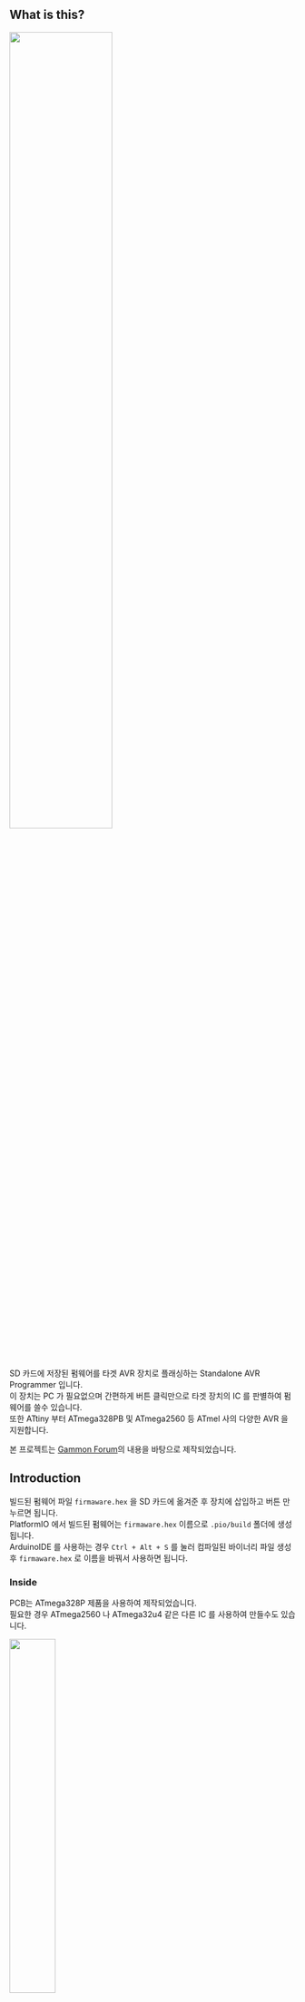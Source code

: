 ## What is this?

<img src="PCB/img/1.png" width="60%"/>

SD 카드에 저장된 펌웨어를 타겟 AVR 장치로 플래싱하는 Standalone AVR Programmer 입니다.  
이 장치는 PC 가 필요없으며 간편하게 버튼 클릭만으로 타겟 장치의 IC 를 판별하여 펌웨어를 쓸수 있습니다.  
또한 ATtiny 부터 ATmega328PB 및 ATmega2560 등 ATmel 사의 다양한 AVR 을 지원합니다.

본 프로젝트는 [Gammon Forum](http://www.gammon.com.au/forum/?id=11638)의 내용을 바탕으로 제작되었습니다.

## Introduction

빌드된 펌웨어 파일 `firmaware.hex` 을 SD 카드에 옮겨준 후 장치에 삽입하고 버튼 만 누르면 됩니다.  
PlatformIO 에서 빌드된 펌웨어는 `firmaware.hex` 이름으로 `.pio/build` 폴더에 생성됩니다.  
ArduinoIDE 를 사용하는 경우 `Ctrl + Alt + S` 를 눌러 컴파일된 바이너리 파일 생성 후 `firmaware.hex` 로 이름을 바꿔서 사용하면 됩니다.

### Inside

PCB는 ATmega328P 제품을 사용하여 제작되었습니다.  
필요한 경우 ATmega2560 나 ATmega32u4 같은 다른 IC 를 사용하여 만들수도 있습니다.

<img src="PCB/img/3.png" width="40%"/>  
  
USB C 포트는 시리얼 통신을 지원하며, 아두이노 부트로더 내장시 USB 를 통해 펌웨어를 쉽게 수정할 수 있습니다.  
부트로더가 내장되지 않은 IC 를 사용하는 경우 PCB 에 실장되는 IC를 위한 ICSP 가 없기 때문에 사전에 프로그램을 다운받는 것이 좋습니다.  
저렴하고 구하기쉬운 최소한의 부품들로 구성하였기 때문에 누구나 쉽게만들 수 있습니다.

자세한 내용은 [회로도](PCB/Schematic.pdf)를 참조하세요.

회로도와 부품 배치 데이터, 케이스 3D 모델, 거버파일은 PCB 폴더에 있습니다.

### Video

[![Video](https://img.youtube.com/vi/CiSJQsz9dUg/0.jpg)](https://youtu.be/CiSJQsz9dUg)

## CUSTOM FUSE

**이 기능은 사용시 주의가 필요합니다.**  
**CUSTOM FUSE 는 잘못 사용하면 IC 를 더 이상 사용할 수 없는 상태가 될 수 있습니다.**  
퓨즈 설정에 익숙하지 않다면 [퓨즈 계산기](https://www.engbedded.com/fusecalc/) 를 이용하는 것이 좋습니다.

`platformio.ini` 애서 CUSTOM_FUSE 활성화 방법입니다.  
`ArduinoIDE` 를 사용하는 경우 `#define` 으로 스케치 상단에 정의합니다.  
`CUSTOM_FUSE = 2`, `DEBUG_LV = 0` 가 기본 설정입니다.

```c
// File : platformio.ini
// @PlatformIO

build_flags =
; CUSTOM_FUSE 0 타겟 장치의 기본 세팅값 사용,
; CUSTOM_FUSE 1 fuse.h 파일에 저장된 퓨즈세팅 사용,
; CUSTOM_FUSE 2 SD 카드의 config.ini 파일로 부터 퓨즈 세팅 읽어옴
  -D CUSTOM_FUSE=2
; DEBUG_LV 0 디버그 모드 끔, 메모리 확보를 위해 끄는 것을 권장합니다.
; DEBUG_LV 1 정의된 모든 동작을 모니터링,
; DEBUG_LV 2 타겟 IC 식별과 SD 카드 퓨즈 세팅 동작 위주
  -D DEBUG_LV=0
  -D SERIAL_DISABLE=false ; 시리얼 통신 활성화
```

### `fuse.h` 파일을 사용한 CUSTOM_FUSE 설정

fuse.h 를 사용한 방법은 메모리를 더 적게 사용하지만 장치를 매번 다시 컴파일 해줘야하는 단점이 있습니다.

```c
// File : src/fuse.h
/*
 * IC 와 퓨즈 정보를 아래 양식에 맞게 작성하여 사용합니다.
 * Available IC Table 에 정의된 이름과 동일하게 정의해야 합니다. (대소분자 구분)
 */
#ifdef ATmega32U4
#define AVR_CORE "ATmega32U4"
const byte low_fuses = 0xFF;
const byte high_fuses = 0xD8;
const byte extended_fuses = 0xCB;
const byte lock_bits = 0xFF;
#endif
```

```c
// File : src/main.cpp
// platformio.ini 에서 정의하였다면 하지 않아도 됨
#define CUSTOM_FUSE true
#define ATmega32U4
```

### SD 카드의 `config.ini` 파일을 사용한 CUSTOM_FUSE 설정

SD 에 저장된 설정값을 사용하는 방법은 메모리를 조금 더 사용합니다.  
장치의 펌웨어 변경없이 원하는 Fuse 값을 SD 카드에 넣어주기만 하면 되기 때문에 좀 더 편리합니다.  
단점으로 `DEBUG_LV 1` 과 함께 사용시 시스템 메모리가 2KB 이하인 IC는 메모리 부족으로 IC 가 리셋 될수 있습니다.  
따라서 CUSTOM FUSE 설정에 SD 카드 모드 사용시 `DEBUG_LV 0` 또는 `DEBUG_LV 2` 로 설정해야 합니다.

먼저 다음과 같이 SD 에 `config.ini` 파일을 생성합니다.  
<img src="PCB/img/4.png" width="50%"/>

`config.ini` 파일 내용은 다음과 같이 작성합니다.

```
ATmega328P:FFDAFDFF
```

':' 를 구분 자로 사용하며 앞쪽에는 IC 의 이름 뒷 쪽에는 Fuse 설정을 적습니다.  
Fuse 의 순서는 왼쪽 부터 Low/High/Extended/Lockbits 입니다.

## Available IC Table

```c
// Atmega 칩들의 시그니처 코드입니다. 이 데이터들을 기준으로 타겟 칩을 인식합니다.
const signatureType signatures[] PROGMEM = {
    //     signature        description   flash size   bootloader  flash  fuse     timed
    //                                                     size    page    to      writes
    //                                                             size   change

    // Attiny84 family
    {{0x1E, 0x91, 0x0B}, "ATtiny24", 2 * kb, 0, 32, NO_FUSE, false},
    {{0x1E, 0x92, 0x07}, "ATtiny44", 4 * kb, 0, 64, NO_FUSE, false},
    {{0x1E, 0x93, 0x0C}, "ATtiny84", 8 * kb, 0, 64, NO_FUSE, false},

    // Attiny85 family
    {{0x1E, 0x91, 0x08}, "ATtiny25", 2 * kb, 0, 32, NO_FUSE, false},
    {{0x1E, 0x92, 0x06}, "ATtiny45", 4 * kb, 0, 64, NO_FUSE, false},
    {{0x1E, 0x93, 0x0B}, "ATtiny85", 8 * kb, 0, 64, NO_FUSE, false},

    // Atmega328 family
    {{0x1E, 0x92, 0x0A}, "ATmega48PA", 4 * kb, 0, 64, NO_FUSE, false},
    {{0x1E, 0x93, 0x0F}, "ATmega88PA", 8 * kb, 256, 128, extFuse, false},
    {{0x1E, 0x94, 0x0B}, "ATmega168PA", 16 * kb, 256, 128, extFuse, false},
    {{0x1E, 0x94, 0x06}, "ATmega168V", 16 * kb, 256, 128, extFuse, false},
    {{0x1E, 0x95, 0x0F}, "ATmega328P", 32 * kb, 512, 128, highFuse, false},
    {{0x1E, 0x95, 0x16}, "ATmega328PB", 32 * kb, 512, 128, highFuse, false},
    {{0x1E, 0x95, 0x14}, "ATmega328", 32 * kb, 512, 128, highFuse, false},

    // Atmega644 family
    {{0x1E, 0x94, 0x0A}, "ATmega164P", 16 * kb, 256, 128, highFuse, false},
    {{0x1E, 0x95, 0x08}, "ATmega324P", 32 * kb, 512, 128, highFuse, false},
    {{0x1E, 0x96, 0x0A}, "ATmega644P", 64 * kb, 1 * kb, 256, highFuse, false},

    // Atmega2560 family
    {{0x1E, 0x96, 0x08}, "ATmega640", 64 * kb, 1 * kb, 256, highFuse, false},
    {{0x1E, 0x97, 0x03}, "ATmega1280", 128 * kb, 1 * kb, 256, highFuse, false},
    {{0x1E, 0x97, 0x04}, "ATmega1281", 128 * kb, 1 * kb, 256, highFuse, false},
    {{0x1E, 0x98, 0x01}, "ATmega2560", 256 * kb, 1 * kb, 256, highFuse, false},

    {{0x1E, 0x98, 0x02}, "ATmega2561", 256 * kb, 1 * kb, 256, highFuse, false},

    // AT90USB family
    {{0x1E, 0x93, 0x82}, "At90USB82", 8 * kb, 512, 128, highFuse, false},
    {{0x1E, 0x94, 0x82}, "At90USB162", 16 * kb, 512, 128, highFuse, false},

    // Atmega32U2 family
    {{0x1E, 0x93, 0x89}, "ATmega8U2", 8 * kb, 512, 128, highFuse, false},
    {{0x1E, 0x94, 0x89}, "ATmega16U2", 16 * kb, 512, 128, highFuse, false},
    {{0x1E, 0x95, 0x8A}, "ATmega32U2", 32 * kb, 512, 128, highFuse, false},

    // Atmega32U4 family -  (datasheet is wrong about flash page size being 128 words)
    {{0x1E, 0x94, 0x88}, "ATmega16U4", 16 * kb, 512, 128, highFuse, false},
    {{0x1E, 0x95, 0x87}, "ATmega32U4", 32 * kb, 512, 128, highFuse, false},

    // ATmega1284P family
    {{0x1E, 0x97, 0x05}, "ATmega1284P", 128 * kb, 1 * kb, 256, highFuse, false},
    {{0x1E, 0x97, 0x06}, "ATmega1284", 128 * kb, 1 * kb, 256, highFuse, false},

    // ATtiny4313 family
    {{0x1E, 0x91, 0x0A}, "ATtiny2313A", 2 * kb, 0, 32, NO_FUSE, false},
    {{0x1E, 0x92, 0x0D}, "ATtiny4313", 4 * kb, 0, 64, NO_FUSE, false},

    // ATtiny13 family
    {{0x1E, 0x90, 0x07}, "ATtiny13A", 1 * kb, 0, 32, NO_FUSE, false},

    // Atmega8A family
    {{0x1E, 0x93, 0x07}, "ATmega8A", 8 * kb, 256, 64, highFuse, true},

    // ATmega64rfr2 family
    {{0x1E, 0xA6, 0x02}, "ATmega64rfr2", 256 * kb, 1 * kb, 256, highFuse, false},
    {{0x1E, 0xA7, 0x02}, "ATmega128rfr2", 256 * kb, 1 * kb, 256, highFuse, false},
    {{0x1E, 0xA8, 0x02}, "ATmega256rfr2", 256 * kb, 1 * kb, 256, highFuse, false},

};
```
